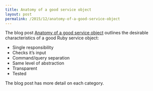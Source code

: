 ```yaml
---
title: Anatomy of a good service object
layout: post
permalink: /2015/12/anatomy-of-a-good-service-object
---
```


The blog post [Anatomy of a good service object](http://yukas.by/ruby/design/2015/10/22/anatomy-of-good-service-object/) outlines the desirable characteristics of a good Ruby service object:

* Single responsibility
* Checks it’s input
* Command/query separation
* Same level of abstraction
* Transparent
* Tested

The blog post has more detail on each category.

